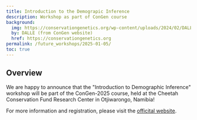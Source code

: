 ```yaml
---
title: Introduction to the Demograpic Inference
description: Workshop as part of ConGen course
background:
  img: https://conservationgenetics.org/wp-content/uploads/2024/02/DALL%C2%B7E-2024-02-26-15.37.02-Generate-an-image-of-a-cheetah-sprinting-across-the-savannah-in-the-style-of-impressionism.-The-cheetah-should-appear-more-realistic-with-less-exagger-1024x585.webp
  by: DALLE (from ConGen website)
  href: https://conservationgenetics.org
permalink: /future_workshops/2025-01-05/
toc: true
---
```


## Overview

We are happy to announce that the "Introduction to Demographic Inference" workshop will be part of the ConGen-2025 course, held at the Cheetah Conservation Fund Research Center in Otjiwarongo, Namibia!

For more information and registration, please visit the [officital website](https://conservationgenetics.org/congen2025/).
